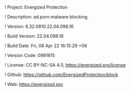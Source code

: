 ! Project: Energized Protection

! Description: ad.porn.malware blocking.

! Version: 6.32.0810.22.04.098.16

! Build Version: 22.04.098.16

! Build Date: Fri, 08 Apr 22 16:15:29 +06

! Version Code: 0981615

! License: CC BY-NC-SA 4.0, https://energized.pro/license

! Github: https://github.com/EnergizedProtection/block

! Web: https://energized.pro
